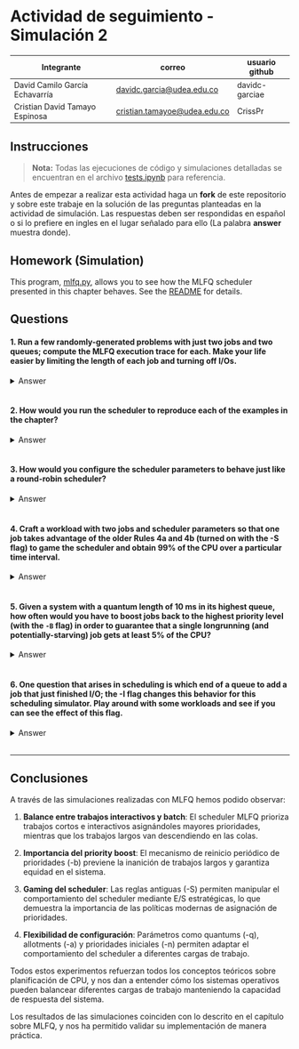 # Actividad de seguimiento - Simulación 2

|Integrante|correo|usuario github|
|---|---|---|
|David Camilo García Echavarría|davidc.garcia@udea.edu.co|davidc-garciae|
|Cristian David Tamayo Espinosa|cristian.tamayoe@udea.edu.co|CrissPr|

## Instrucciones

> **Nota:** Todas las ejecuciones de código y simulaciones detalladas se encuentran en el archivo [tests.ipynb](/tests.ipynb) para referencia.

Antes de empezar a realizar esta actividad haga un **fork** de este repositorio y sobre este trabaje en la solución de las preguntas planteadas en la actividad de simulación. Las respuestas deben ser respondidas en español o si lo prefiere en ingles en el lugar señalado para ello (La palabra **answer** muestra donde).


## Homework (Simulation)

This program, [mlfq.py](mlfq.py), allows you to see how the MLFQ scheduler presented in this chapter behaves. See the [README](https://github.com/remzi-arpacidusseau/ostep-homework/blob/master/cpu-sched-mlfq/README.md) for details.

## Questions

#### 1. Run a few randomly-generated problems with just two jobs and two queues; compute the MLFQ execution trace for each. Make your life easier by limiting the length of each job and turning off I/Os.

  <details>
  <summary>Answer</summary>
  
  ```bash
  !python mlfq.py -j 2 -n 2 -M 0 -s 0 -m 30 -c
  ```

  ```text
  Job List:
    Job  0: startTime   0 - runTime  25 - ioFreq   0
    Job  1: startTime   0 - runTime  13 - ioFreq   0

  Execution Trace:
    ...
    [ time 0 ] Run JOB 0 at PRIORITY 1 [ TICKS 9 ALLOT 1 TIME 24 (of 25) ]
    ...
    [ time 9 ] Run JOB 0 at PRIORITY 1 [ TICKS 0 ALLOT 1 TIME 15 (of 25) ]
    [ time 10 ] Run JOB 1 at PRIORITY 1 [ TICKS 9 ALLOT 1 TIME 12 (of 13) ]
    ...
    [ time 19 ] Run JOB 1 at PRIORITY 1 [ TICKS 0 ALLOT 1 TIME 3 (of 13) ]
    [ time 20 ] Run JOB 0 at PRIORITY 0 [ TICKS 9 ALLOT 1 TIME 14 (of 25) ]
    ...
    [ time 33 ] FINISHED JOB 1
    ...
    [ time 38 ] FINISHED JOB 0

  Final statistics:
    Job  0: startTime   0 - response   0 - turnaround  38
    Job  1: startTime   0 - response  10 - turnaround  33

    Avg  1: startTime n/a - response 5.00 - turnaround 35.50
  ```

  **Explicación:**

  -   `-j 2`: Dos trabajos.
      
  -   `-n 2`: Dos colas.
      
  -   `-m 30`: Limita el tiempo máximo de ejecución de cada trabajo a 30 ms.
      
  -   `-M 0`: Desactiva I/O.
      
  -   `-s <semilla>`: Usa una semilla aleatoria (ej. `-s 1`, `-s 2`, etc.).
      
  -   `-c`: Muestra la solución.

  **Estadísticas Finales:**

  -   **Job 0:**
      -   `response`: 0 (Empezó a ejecutarse inmediatamente al llegar en T=0).
      -   `turnaround`: 38 (Tiempo desde que llegó T=0 hasta que finalizó T=38).
  -   **Job 1:**
      -   `response`: 10 (Llegó en T=0, pero empezó a ejecutarse en T=10).
      -   `turnaround`: 33 (Tiempo desde que llegó T=0 hasta que finalizó T=33).
  -   **Promedios:**
      -   `response`: (0 + 10) / 2 = 5.00 ms
      -   `turnaround`: (38 + 33) / 2 = 35.50 ms

  **Análisis:**

  -   El planificador MLFQ priorizó inicialmente ambos trabajos por igual (Q1).

  -   Job 0, al ejecutarse primero, consumió su tiempo en la cola alta, lo que le dio un excelente tiempo de respuesta (0) pero retrasó el inicio de Job 1.

  -   Ambos trabajos fueron degradados a la cola de baja prioridad (Q0) después de usar su `allotment` inicial.

  -   En la cola baja, se aplicó Round-Robin.

  -   El trabajo más corto (Job 1) terminó antes (T=33 vs T=38), lo cual es un objetivo del MLFQ (aproximar SJF), aunque su tiempo de respuesta fue peor en este caso específico.

  -   La ausencia de I/O y `boost` hace que el comportamiento sea puramente basado en el consumo de CPU y las reglas de descenso de prioridad.
  </details>
  <br>


#### 2. How would you run the scheduler to reproduce each of the examples in the chapter?

  <details>
  <summary>Answer</summary>

  <img src="8.2.PNG">

  Ejemplo 1: **Figura 8.2 (Trabajo largo único):** Un trabajo que consume tiempo y baja de prioridad. 3 colas, quantum 10ms.

  ```bash
  !python mlfq.py -j 1 -n 3 -q 10 --jlist 0,100,0 -c
  ```

  ```text
  Job List:
    Job  0: startTime   0 - runTime 100 - ioFreq   0

  Execution Trace:
    [ time 0 ] JOB BEGINS by JOB 0
    [ time 0 ] Run JOB 0 at PRIORITY 2 [ TICKS 9 ALLOT 1 TIME 99 (of 100) ]
    ...
    [ time 9 ] Run JOB 0 at PRIORITY 2 [ TICKS 0 ALLOT 1 TIME 90 (of 100) ]
    [ time 10 ] Run JOB 0 at PRIORITY 1 [ TICKS 9 ALLOT 1 TIME 89 (of 100) ]
    ...
    [ time 19 ] Run JOB 0 at PRIORITY 1 [ TICKS 0 ALLOT 1 TIME 80 (of 100) ]
    [ time 20 ] Run JOB 0 at PRIORITY 0 [ TICKS 9 ALLOT 1 TIME 79 (of 100) ]
    ...
    [ time 99 ] Run JOB 0 at PRIORITY 0 [ TICKS 0 ALLOT 1 TIME 0 (of 100) ]
    [ time 100 ] FINISHED JOB 0


  Final statistics:
    Job  0: startTime   0 - response   0 - turnaround 100

    Avg  1: startTime n/a - response 0.00 - turnaround 100.00
  ```

  **Análisis:**
  - El trabajo comienza en la cola de mayor prioridad (Q2).
  - Consume su quantum de 10ms y baja a Q1.
  - Consume su quantum de 10ms en Q1 y baja a Q0.
  - Permanece en Q0 hasta que completa su ejecución (80ms restantes), usando quantums de 10ms (Round Robin en Q0).

  <img src="8.3.PNG">

  Ejemplo 2: **Figura 8.3 (Izquierda - Llegada tardía):** Job A largo, Job B corto llega más tarde.

  ```bash
  !python mlfq.py --jlist 0,180,0:100,20,0 -q 10 -c
  ```

  ```text
  Job List:
    Job  0: startTime   0 - runTime 180 - ioFreq   0
    Job  1: startTime 100 - runTime  20 - ioFreq   0

  Execution Trace:
    [ time 0 ] JOB BEGINS by JOB 0
    [ time 0 ] Run JOB 0 at PRIORITY 2 [ TICKS 9 ALLOT 1 TIME 179 (of 180) ]
    ...
    [ time 9 ] Run JOB 0 at PRIORITY 2 [ TICKS 0 ALLOT 1 TIME 170 (of 180) ]
    [ time 10 ] Run JOB 0 at PRIORITY 1 [ TICKS 9 ALLOT 1 TIME 169 (of 180) ]
    ...
    [ time 19 ] Run JOB 0 at PRIORITY 1 [ TICKS 0 ALLOT 1 TIME 160 (of 180) ]
    [ time 20 ] Run JOB 0 at PRIORITY 0 [ TICKS 9 ALLOT 1 TIME 159 (of 180) ]
    ...
    [ time 99 ] Run JOB 0 at PRIORITY 0 [ TICKS 0 ALLOT 1 TIME 80 (of 180) ]
    [ time 100 ] JOB BEGINS by JOB 1
    [ time 100 ] Run JOB 1 at PRIORITY 2 [ TICKS 9 ALLOT 1 TIME 19 (of 20) ]
    ...
    [ time 120 ] FINISHED JOB 1
    ...
    [ time 200 ] FINISHED JOB 0

  Final statistics:
    Job  0: startTime   0 - response   0 - turnaround 200
    Job  1: startTime 100 - response   0 - turnaround  20

    Avg  1: startTime n/a - response 0.00 - turnaround 110.00
  ```

  **Análisis:**
  - Job A corre, baja a Q0. En T=100 llega Job B a Q2.
  - Job B se ejecuta (intercalándose si hay otros trabajos en Q2, pero aquí no) por 2 quantums (20ms) y termina antes de bajar de prioridad.
  - Job A continúa en Q0.
  - MLFQ aproxima SJF dando prioridad alta a B.

  Ejemplo 3: **Figura 8.3 (Derecha - Trabajo con E/S):** Job A largo, Job B interactivo (1ms CPU, luego E/S). Se usa la regla antigua (`-S`) para que B permanezca en alta prioridad.

  ```bash
  !python mlfq.py --jlist 0,180,0:100,20,1 -q 10 -i 5 -S -c
  ```

  ```text
  Job List:
    Job  0: startTime   0 - runTime 180 - ioFreq   0
    Job  1: startTime 100 - runTime  20 - ioFreq   1

  Execution Trace:
    [ time 0 ] JOB BEGINS by JOB 0
    [ time 0 ] Run JOB 0 at PRIORITY 2 [ TICKS 9 ALLOT 1 TIME 179 (of 180) ]
    ...
    [ time 99 ] Run JOB 0 at PRIORITY 0 [ TICKS 0 ALLOT 1 TIME 80 (of 180) ]
    [ time 100 ] JOB BEGINS by JOB 1
    [ time 100 ] Run JOB 1 at PRIORITY 2 [ TICKS 9 ALLOT 1 TIME 19 (of 20) ]
    [ time 101 ] IO_START by JOB 1
    IO DONE
    [ time 101 ] Run JOB 0 at PRIORITY 0 [ TICKS 9 ALLOT 1 TIME 79 (of 180) ]
    ...
    [ time 105 ] Run JOB 0 at PRIORITY 0 [ TICKS 5 ALLOT 1 TIME 75 (of 180) ]
    [ time 106 ] IO_DONE by JOB 1
    [ time 106 ] Run JOB 1 at PRIORITY 2 [ TICKS 9 ALLOT 1 TIME 18 (of 20) ]
    [ time 107 ] IO_START by JOB 1
    IO DONE
    [ time 107 ] Run JOB 0 at PRIORITY 0 [ TICKS 4 ALLOT 1 TIME 74 (of 180) ]
    ...
    [ time 196 ] FINISHED JOB 0
    [ time 196 ] IO_DONE by JOB 1
    [ time 196 ] Run JOB 1 at PRIORITY 2 [ TICKS 9 ALLOT 1 TIME 3 (of 20) ]
    [ time 197 ] IO_START by JOB 1
    IO DONE
    [ time 197 ] IDLE
    ...
    [ time 201 ] IDLE
    [ time 202 ] IO_DONE by JOB 1
    [ time 202 ] Run JOB 1 at PRIORITY 2 [ TICKS 9 ALLOT 1 TIME 2 (of 20) ]
    [ time 203 ] IO_START by JOB 1
    IO DONE
    [ time 203 ] IDLE
    ...
    [ time 215 ] FINISHED JOB 1

  Final statistics:
    Job  0: startTime   0 - response   0 - turnaround 295
    Job  1: startTime 100 - response   0 - turnaround 115

    Avg  1: startTime n/a - response 0.00 - turnaround 205.00
  ```

  **Análisis:**
  - Job A corre y baja a Q0.
  - Llega Job B (T=100) a Q2. Corre 1ms, hace E/S (dura 5ms).
  - Como se usó `-S`, al volver, sigue en Q2. Job A corre mientras B está en E/S.
  - B vuelve y preempta a A. B se mantiene en alta prioridad porque cede la CPU antes de agotar su quantum.
  - Sin `-S`, B bajaría de prioridad después de acumular 10ms de CPU en Q2, independientemente de las E/S.

  <img src="8.4.PNG">

  Ejemplo 4: **Figura 8.4 (Priority Boost):** Izquierda (sin boost, inanición): Job largo (A), 2 interactivos cortos (B, C) llegan y acaparan CPU. Derecha (con boost): Lo mismo, pero con boost cada 100ms.

  *Comando (Sin Boost - Mostrado explícitamente en el notebook):*
  ```bash
  !python mlfq.py --jlist 0,200,0:50,30,1:50,30,1 -q 10 -i 5 -S -c
  ```
  *Comando (Con Boost):*
  ```bash
  !python mlfq.py --jlist 0,200,0:50,30,1:50,30,1 -q 10 -i 5 -b 100 -c
  ```
  ```text
  # Output sin Boost
  Job List:
      Job  0: startTime   0 - runTime 200 - ioFreq   0
      Job  1: startTime  50 - runTime  30 - ioFreq   1
      Job  2: startTime  50 - runTime  30 - ioFreq   1

  Execution Trace:
    [ time 0 ] JOB BEGINS by JOB 0
    [ time 0 ] Run JOB 0 at PRIORITY 2 [ TICKS 9 ALLOT 1 TIME 199 (of 200) ]
    ...
    [ time 50 ] JOB BEGINS by JOB 1
    [ time 50 ] JOB BEGINS by JOB 2
    ...
    [ time 225 ] FINISHED JOB 1
    ...
    [ time 226 ] FINISHED JOB 2
    ...
    [ time 260 ] FINISHED JOB 0

  Final statistics:
    Job  0: startTime   0 - response   0 - turnaround 260
    Job  1: startTime  50 - response   0 - turnaround 175
    Job  2: startTime  50 - response   1 - turnaround 176

    Avg  2: startTime n/a - response 0.33 - turnaround 203.67
  ```

  ```text
  # Output con Boost
  Job List:
    Job  0: startTime   0 - runTime 200 - ioFreq   0
    Job  1: startTime  50 - runTime  30 - ioFreq   1
    Job  2: startTime  50 - runTime  30 - ioFreq   1

  Execution Trace:
    [ time 0 ] JOB BEGINS by JOB 0
    [ time 0 ] Run JOB 0 at PRIORITY 2 [ TICKS 9 ALLOT 1 TIME 199 (of 200) ]
    ...
    [ time 49 ] Run JOB 0 at PRIORITY 0 [ TICKS 0 ALLOT 1 TIME 150 (of 200) ]
    [ time 50 ] JOB BEGINS by JOB 1
    [ time 50 ] JOB BEGINS by JOB 2
    [ time 50 ] Run JOB 1 at PRIORITY 2 [ TICKS 9 ALLOT 1 TIME 29 (of 30) ]
    [ time 51 ] IO_START by JOB 1
    IO DONE
    [ time 51 ] Run JOB 2 at PRIORITY 2 [ TICKS 9 ALLOT 1 TIME 29 (of 30) ]
    [ time 52 ] IO_START by JOB 2
    IO DONE
    [ time 52 ] Run JOB 0 at PRIORITY 0 [ TICKS 9 ALLOT 1 TIME 149 (of 200) ]
    ...
    [ time 56 ] IO_DONE by JOB 1
    [ time 56 ] Run JOB 1 at PRIORITY 2 [ TICKS 8 ALLOT 1 TIME 28 (of 30) ]
    ...
    [ time 100 ] IO_START by JOB 2
    IO DONE
    [ time 100 ] BOOST ( every 100 )
    [ time 100 ] Run JOB 0 at PRIORITY 2 [ TICKS 9 ALLOT 1 TIME 117 (of 200) ]
    ...
    [ time 241 ] FINISHED JOB 1
    ...
    [ time 242 ] FINISHED JOB 2
    ...
    [ time 260 ] FINISHED JOB 0

  Final statistics:
    Job  0: startTime   0 - response   0 - turnaround 260
    Job  1: startTime  50 - response   0 - turnaround 180
    Job  2: startTime  50 - response   1 - turnaround 181

    Avg  1: startTime n/a - response 0.33 - turnaround 207.00
  ```

  **Análisis:**
  - Sin boost, los trabajos interactivos B y C llegan y monopolizan la CPU en Q2, haciendo que A (en Q0) sufra inanición.
  - Con boost (`-b 100`), cada 100ms todos los trabajos son movidos a la cola más alta (Q2).
  - Esto permite que A progrese periódicamente, evitando la inanición completa, aunque los trabajos interactivos siguen teniendo preferencia.

  <img src="8.5.PNG">

  Ejemplo 5: **Figura 8.5 (Gaming the Scheduler):** Izquierda (con gaming): Job B hace E/S justo antes de agotar su quantum para quedarse en Q1. Derecha (sin gaming): Job B baja a Q0.

  *Comando (Con Gaming - Usando `-S`):*
  ```bash
  !python mlfq.py --jlist 0,200,0:1,100,9 -n 2 -q 10 -a 1 -i 1 -S -c
  ```

  ```text
  # Output con Gaming (-S)
  Job List:
    Job  0: startTime   0 - runTime 200 - ioFreq   0
    Job  1: startTime   1 - runTime 100 - ioFreq   9

  Execution Trace:
    [ time 0 ] JOB BEGINS by JOB 0
    [ time 0 ] Run JOB 0 at PRIORITY 2 [ TICKS 9 ALLOT 1 TIME 199 (of 200) ]
    [ time 1 ] JOB BEGINS by JOB 1
    ...
    [ time 9 ] Run JOB 0 at PRIORITY 1 [ TICKS 0 ALLOT 1 TIME 190 (of 200) ]
    [ time 10 ] Run JOB 1 at PRIORITY 1 [ TICKS 9 ALLOT 1 TIME 99 (of 100) ]
    ...
    [ time 18 ] Run JOB 1 at PRIORITY 1 [ TICKS 1 ALLOT 1 TIME 91 (of 100) ]
    [ time 19 ] IO_START by JOB 1
    IO DONE
    [ time 19 ] Run JOB 0 at PRIORITY 0 [ TICKS 9 ALLOT 1 TIME 189 (of 200) ]
    [ time 20 ] IO_DONE by JOB 1
    [ time 20 ] Run JOB 1 at PRIORITY 1 [ TICKS 9 ALLOT 1 TIME 90 (of 100) ]
    ...
    [ time 121 ] FINISHED JOB 1
    [ time 121 ] Run JOB 0 at PRIORITY 0 [ TICKS 8 ALLOT 1 TIME 178 (of 200) ]
    ...
    [ time 300 ] FINISHED JOB 0

  Final statistics:
    Job  0: startTime   0 - response   0 - turnaround 300
    Job  1: startTime   1 - response   9 - turnaround 120

    Avg  1: startTime n/a - response 4.50 - turnaround 210.00
  ```

  *Comando (Sin Gaming - Sin `-S`):*
  ```bash
  !python mlfq.py --jlist 0,200,0:1,100,9 -n 2 -q 10 -a 1 -i 1 -c
  ```
  ```text
  # Output sin Gaming 
  Job List:
    Job  0: startTime   0 - runTime 200 - ioFreq   0
    Job  1: startTime   1 - runTime 100 - ioFreq   9

  Execution Trace:
    [ time 0 ] JOB BEGINS by JOB 0
    [ time 0 ] Run JOB 0 at PRIORITY 1 [ TICKS 9 ALLOT 1 TIME 199 (of 200) ]
    [ time 1 ] JOB BEGINS by JOB 1
    ...
    [ time 9 ] Run JOB 0 at PRIORITY 1 [ TICKS 0 ALLOT 1 TIME 190 (of 200) ]
    [ time 10 ] Run JOB 1 at PRIORITY 1 [ TICKS 9 ALLOT 1 TIME 99 (of 100) ]
    ...
    [ time 19 ] IO_START by JOB 1
    IO DONE
    [ time 19 ] Run JOB 0 at PRIORITY 0 [ TICKS 9 ALLOT 1 TIME 189 (of 200) ]
    [ time 20 ] IO_DONE by JOB 1
    [ time 20 ] Run JOB 1 at PRIORITY 1 [ TICKS 0 ALLOT 1 TIME 90 (of 100) ]
    [ time 21 ] Run JOB 0 at PRIORITY 0 [ TICKS 8 ALLOT 1 TIME 188 (of 200) ]
    ...
    [ time 290 ] FINISHED JOB 1
    ...
    [ time 300 ] FINISHED JOB 0    

  Final statistics:
    Job  0: startTime   0 - response   0 - turnaround 300
    Job  1: startTime   1 - response   9 - turnaround 289

    Avg  1: startTime n/a - response 4.50 - turnaround 294.50
  ```


  **Análisis:**
  - Con `-S` (regla antigua), Job B corre 9ms en Q1, hace E/S (1ms), vuelve a Q1 con allotment reseteado. Repite esto, monopolizando casi toda la CPU mientras está activo, dejando a A correr solo durante la E/S de B.
  - Sin `-S` (regla moderna), la cuenta del tiempo de CPU de B en Q1 se acumula. Después de usar 10ms en total en Q1 (p.ej., 9ms + 1ms tras volver de E/S), B baja a Q0, permitiendo una distribución más justa.

  <img src="8.6.PNG">

  Ejemplo 6: **Figura 8.6 (Quantums y Allotments distintos):** Usar `-Q` y `-A` para configurar tiempos por cola.

  ```bash
  !python mlfq.py -j 2 -m 200 -M 0 -Q 10,20,40 -A 2,2,1 -c
  ```

  ```text
  Job List:
    Job  0: startTime   0 - runTime 169 - ioFreq   0
    Job  1: startTime   0 - runTime  84 - ioFreq   0

  Execution Trace:
     time 0 ] JOB BEGINS by JOB 0
    [ time 0 ] JOB BEGINS by JOB 1
    [ time 0 ] Run JOB 0 at PRIORITY 2 [ TICKS 9 ALLOT 2 TIME 168 (of 169) ]
    ...
    [ time 9 ] Run JOB 0 at PRIORITY 2 [ TICKS 0 ALLOT 2 TIME 159 (of 169) ]
    [ time 10 ] Run JOB 1 at PRIORITY 2 [ TICKS 9 ALLOT 2 TIME 83 (of 84) ]
    ...
    [ time 20 ] Run JOB 0 at PRIORITY 2 [ TICKS 9 ALLOT 1 TIME 158 (of 169) ]
    ...
    [ time 30 ] Run JOB 1 at PRIORITY 2 [ TICKS 9 ALLOT 1 TIME 73 (of 84) ]
    ...
    [ time 40 ] Run JOB 0 at PRIORITY 1 [ TICKS 19 ALLOT 2 TIME 148 (of 169) ]
    ...
    [ time 60 ] Run JOB 1 at PRIORITY 1 [ TICKS 19 ALLOT 2 TIME 63 (of 84) ]
    ...
    [ time 80 ] Run JOB 0 at PRIORITY 1 [ TICKS 19 ALLOT 1 TIME 128 (of 169) ]
    ...
    [ time 100 ] Run JOB 1 at PRIORITY 1 [ TICKS 19 ALLOT 1 TIME 43 (of 84) ]
    ...
    [ time 120 ] Run JOB 0 at PRIORITY 0 [ TICKS 39 ALLOT 1 TIME 108 (of 169) ]
    ...
    [ time 160 ] Run JOB 1 at PRIORITY 0 [ TICKS 39 ALLOT 1 TIME 23 (of 84) ]
    ...
    [ time 184 ] FINISHED JOB 1
    ...
    [ time 253 ] FINISHED JOB 0

  Final statistics:
    Job  0: startTime   0 - response   0 - turnaround 253
    Job  1: startTime   0 - response  10 - turnaround 184

    Avg  1: startTime n/a - response 5.00 - turnaround 218.50
  ```

  **Análisis:**
  - `-Q 10,20,40`: Quantum de Q2=10ms, Q1=20ms, Q0=40ms.
  - `-A 2,2,1`: Allotment (en slices) de Q2=2, Q1=2, Q0=1.
  - Tiempo total antes de bajar: Q2 = 2 * 10 = 20ms; Q1 = 2 * 20 = 40ms; Q0 = 1 * 40 = 40ms (luego RR en Q0).
  - Los trabajos permanecen más tiempo en las colas antes de bajar: 20ms en Q2, 40ms en Q1.
  - En Q0, se alternan en bloques de 40ms.
  </details>
  <br>


#### 3. How would you configure the scheduler parameters to behave just like a round-robin scheduler?

  <details>
  <summary>Answer</summary>

  ```bash
  !python mlfq.py -n 1 -q 10 -a 1000 -B 0 --jlist "0,50,0:10,50,0" -c
  ```

  ```text
  Job List:
    Job  0: startTime   0 - runTime  50 - ioFreq   0
    Job  1: startTime  10 - runTime  50 - ioFreq   0

  Execution Trace:
    ...
    [ time 9 ] Run JOB 0 at PRIORITY 0 [ TICKS 0 ALLOT 1000 TIME 40 (of 50) ]
    [ time 10 ] JOB BEGINS by JOB 1
    [ time 10 ] Run JOB 0 at PRIORITY 0 [ TICKS 9 ALLOT 999 TIME 39 (of 50) ]
    ...
    [ time 20 ] Run JOB 1 at PRIORITY 0 [ TICKS 9 ALLOT 1000 TIME 49 (of 50) ]
    ...
    [ time 30 ] Run JOB 0 at PRIORITY 0 [ TICKS 9 ALLOT 998 TIME 29 (of 50) ]
    ...
    [ time 80 ] FINISHED JOB 0
    ...
    [ time 100 ] FINISHED JOB 1

  Final statistics:
    Job  0: startTime   0 - response   0 - turnaround  80
    Job  1: startTime  10 - response  10 - turnaround  90

    Avg  1: startTime n/a - response 5.00 - turnaround 85.00
  ```

  **Explicación:**
      
  -   `-n 1`: Una sola cola.
      
  -   `-q 10`: Quantum de 10 ms.
      
  -   `-a 1000`: Allotment muy alto para evitar cambios de prioridad.
      
  -   `-B 0`: Sin priority boost.
      
  -   `--jlist "0,50,0:10,50,0"`: Dos trabajos de 50 ms sin E/S.
          

  **Análisis:**

  -   Todos los trabajos permanecen en la misma cola y se alternan cada 10 ms (RR).
      
  -   Sin cambios de prioridad ni boosts, el comportamiento es idéntico a Round Robin.
  </details>
  <br>

#### 4. Craft a workload with two jobs and scheduler parameters so that one job takes advantage of the older Rules 4a and 4b (turned on with the -S flag) to game the scheduler and obtain 99% of the CPU over a particular time interval.

  <details>
  <summary>Answer</summary>

  ```bash
  !python mlfq.py --jlist 0,1000,0:1,1000,99 -n 2 -q 100 -a 1 -i 1 -S -c
  ```

  ```text
  Job List:
    Job  0: startTime   0 - runTime 1000 - ioFreq   0
    Job  1: startTime   1 - runTime 1000 - ioFreq  99

  Execution Trace:
    ...
    [ time 1 ] JOB BEGINS by JOB 1
    [ time 1 ] Run JOB 0 at PRIORITY 1 [ TICKS 98 ALLOT 1 TIME 998 (of 1000) ]
    ...
    [ time 99 ] Run JOB 0 at PRIORITY 1 [ TICKS 0 ALLOT 1 TIME 900 (of 1000) ]
    [ time 100 ] Run JOB 1 at PRIORITY 1 [ TICKS 99 ALLOT 1 TIME 999 (of 1000) ]
    ...
    [ time 198 ] Run JOB 1 at PRIORITY 1 [ TICKS 1 ALLOT 1 TIME 901 (of 1000) ]
    [ time 199 ] IO_START by JOB 1
    IO DONE
    [ time 199 ] Run JOB 0 at PRIORITY 0 [ TICKS 99 ALLOT 1 TIME 899 (of 1000) ]
    [ time 200 ] IO_DONE by JOB 1
    [ time 200 ] Run JOB 1 at PRIORITY 1 [ TICKS 99 ALLOT 1 TIME 900 (of 1000) ]
    ...
    [ time 298 ] Run JOB 1 at PRIORITY 1 [ TICKS 1 ALLOT 1 TIME 802 (of 1000) ]
    [ time 299 ] IO_START by JOB 1
    IO DONE
    [ time 299 ] Run JOB 0 at PRIORITY 0 [ TICKS 98 ALLOT 1 TIME 898 (of 1000) ]
    [ time 300 ] IO_DONE by JOB 1
    [ time 300 ] Run JOB 1 at PRIORITY 1 [ TICKS 99 ALLOT 1 TIME 801 (of 1000) ]
    ...
    [ time 1110 ] FINISHED JOB 1
    ...
    [ time 2000 ] FINISHED JOB 0

  Final statistics:
    Job  0: startTime   0 - response   0 - turnaround 2000
    Job  1: startTime   1 - response  99 - turnaround 1109

    Avg  1: startTime n/a - response 49.50 - turnaround 1554.50
  ```

  **Análisis:**

  -   Job A empieza y baja rápidamente a la cola Q0.

  -   Job B llega (T=1) a la cola Q1 (la más alta).

  -   Job B se ejecuta por 99ms. Justo antes de agotar su quantum/allotment de 100ms, realiza una E/S (que dura 1ms).

  -   Debido a `-S`, cuando Job B termina su E/S, regresa a la cola Q1 (la más alta) con su allotment reseteado.

  -   Job A solo se ejecuta durante el breve tiempo (1ms) que Job B está realizando la E/S.

  -   Job B se ejecuta durante 99ms de cada ciclo de 100ms (99ms CPU + 1ms E/S). Por lo tanto, Job B obtiene el 99% de la CPU mientras está activo y compite con A. Calcula el uso de CPU en la traza para un intervalo largo (p.ej., de T=1 a T=1001) para confirmarlo.
  </details>
  <br>

#### 5. Given a system with a quantum length of 10 ms in its highest queue, how often would you have to boost jobs back to the highest priority level (with the `-B` flag) in order to guarantee that a single longrunning (and potentially-starving) job gets at least 5% of the CPU?

  <details>
  <summary>Answer</summary>

  ```bash
  !python mlfq.py --jlist 0,1000,0:1,30,1:1,30,1:1,30,1:1,30,1:1,30,1 -q 10 -i 1 -B 200 -c
  ```

  ```text
  Job List:
    Job  0: startTime   0 - runTime 1000 - ioFreq   0
    Job  1: startTime   1 - runTime  30 - ioFreq   1
    Job  2: startTime   1 - runTime  30 - ioFreq   1
    Job  3: startTime   1 - runTime  30 - ioFreq   1
    Job  4: startTime   1 - runTime  30 - ioFreq   1
    Job  5: startTime   1 - runTime  30 - ioFreq   1

  Execution Trace:
    [ time 0 ] JOB BEGINS by JOB 0
    ...
    [ time 1 ] Run JOB 0 at PRIORITY 2 [ TICKS 8 ALLOT 1 TIME 998 (of 1000) ]
    ...
    [ time 10 ] Run JOB 1 at PRIORITY 2 [ TICKS 9 ALLOT 1 TIME 29 (of 30) ]
    [ time 11 ] IO_START by JOB 1
    IO DONE
    [ time 11 ] Run JOB 2 at PRIORITY 2 [ TICKS 9 ALLOT 1 TIME 29 (of 30) ]
    [ time 12 ] IO_START by JOB 2
    IO DONE
    ...
    [ time 60 ] IO_DONE by JOB 4
    [ time 60 ] Run JOB 0 at PRIORITY 1 [ TICKS 9 ALLOT 1 TIME 989 (of 1000) ]
    [ time 61 ] IO_DONE by JOB 5
    [ time 61 ] Run JOB 0 at PRIORITY 1 [ TICKS 8 ALLOT 1 TIME 988 (of 1000) ]
    ...
    [ time 69 ] Run JOB 0 at PRIORITY 1 [ TICKS 0 ALLOT 1 TIME 980 (of 1000) ]
    [ time 70 ] Run JOB 1 at PRIORITY 1 [ TICKS 9 ALLOT 1 TIME 19 (of 30) ]
    ...
    [ time 196 ] IO_DONE by JOB 5
    [ time 196 ] Run JOB 0 at PRIORITY 0 [ TICKS 8 ALLOT 1 TIME 928 (of 1000) ]
    ...
    [ time 199 ] Run JOB 0 at PRIORITY 0 [ TICKS 5 ALLOT 1 TIME 925 (of 1000) ]
    [ time 200 ] BOOST ( every 200 )
    [ time 200 ] Run JOB 0 at PRIORITY 2 [ TICKS 9 ALLOT 1 TIME 924 (of 1000) ]
    ...
      
    [ time 230 ] FINISHED JOB 1


  Final statistics:
    Job  0: startTime   0 - response   0 - turnaround 1150
    Job  1: startTime   1 - response   9 - turnaround 230
    Job  2: startTime   1 - response  10 - turnaround 231
    Job  3: startTime   1 - response  11 - turnaround 232
    Job  4: startTime   1 - response  12 - turnaround 233
    Job  5: startTime   1 - response  13 - turnaround 234

    Avg  5: startTime n/a - response 9.17 - turnaround 385.00
  ```

  **Análisis y Cálculo:**

  -   El objetivo es que el trabajo largo obtenga al menos el 5% (o 0.05) de la CPU.
  -   El quantum en la cola más alta es de 10 ms.
  -   Cuando ocurre un `boost` (cada `S` milisegundos, donde `S` es el valor de `-B`), el trabajo largo es movido a la cola más alta.
  -   En el peor de los casos (muchos otros trabajos también son impulsados a la cola más alta), el trabajo largo obtendrá al menos _un_ quantum completo (10 ms) en la cola más alta inmediatamente después del boost, gracias al Round-Robin dentro de esa cola.
  -   Para garantizar un 5% de CPU, este trabajo debe recibir sus 10 ms de ejecución dentro de un intervalo de tiempo `S` tal que `(tiempo de ejecución / intervalo total) >= 0.05`.
  -   Es decir: `10 ms / S >= 0.05`.
  -   Resolviendo para `S`: `S <= 10 ms / 0.05`.
  -   `S <= 200 ms`.
  -   Por lo tanto, necesitas realizar un `priority boost` (`-B`) **cada 200 milisegundos o menos** para garantizar que el trabajo largo obtenga al menos el 5% de la CPU. Ejecuta la simulación con `-B 200` y verifica en la traza que el Job 0 se ejecuta periódicamente. Podrías necesitar una simulación más larga (`-m` grande para el Job 0, o aumentar el tiempo total simulado si hubiera opción) para observar el porcentaje a largo plazo.
  </details>
  <br>

#### 6. One question that arises in scheduling is which end of a queue to add a job that just finished I/O; the -I flag changes this behavior for this scheduling simulator. Play around with some workloads and see if you can see the effect of this flag.

  <details>
  <summary>Answer</summary>

  **Comando con -I:**
  ```bash
  !python mlfq.py --jlist "0,50,5:10,50,5" -I -c
  ```

  ```text
  Job List:
    Job  0: startTime   0 - runTime  50 - ioFreq   5
    Job  1: startTime  10 - runTime  50 - ioFreq   5
  ...

  Final statistics:
    Job  0: startTime   0 - response   0 - turnaround  95
    Job  1: startTime  10 - response   5 - turnaround 100

    Avg  1: startTime n/a - response 2.50 - turnaround 97.50
  ```

  **Comando sin -I:**
  ```bash
  !python mlfq.py --jlist "0,50,5:10,50,5" -c
  ```

  ```text
  Job List:
    Job  0: startTime   0 - runTime  50 - ioFreq   5
    Job  1: startTime  10 - runTime  50 - ioFreq   5
  ...

  Final statistics:
    Job  0: startTime   0 - response   0 - turnaround 100
    Job  1: startTime  10 - response   0 - turnaround  95

    Avg  1: startTime n/a - response 0.00 - turnaround 97.50
  ```

  **Análisis:**

  -   Con `-I`, los trabajos que completan E/S se ejecutan inmediatamente.
      
  -   Sin `-I`, los trabajos esperan su turno en la cola actual.
      
  -   Ejemplo: Si el trabajo A hace E/S, con `-I` retoma rápidamente; sin `-I`, espera detrás de otros en la misma cola.
  </details>
  <br>

---
## Conclusiones

A través de las simulaciones realizadas con MLFQ hemos podido observar:

1. **Balance entre trabajos interactivos y batch**: El scheduler MLFQ prioriza trabajos cortos e interactivos asignándoles mayores prioridades, mientras que los trabajos largos van descendiendo en las colas.

2. **Importancia del priority boost**: El mecanismo de reinicio periódico de prioridades (-b) previene la inanición de trabajos largos y garantiza equidad en el sistema.

3. **Gaming del scheduler**: Las reglas antiguas (-S) permiten manipular el comportamiento del scheduler mediante E/S estratégicas, lo que demuestra la importancia de las políticas modernas de asignación de prioridades.

4. **Flexibilidad de configuración**: Parámetros como quantums (-q), allotments (-a) y prioridades iniciales (-n) permiten adaptar el comportamiento del scheduler a diferentes cargas de trabajo.

Todos estos experimentos refuerzan todos los conceptos teóricos sobre planificación de CPU, y nos dan a entender cómo los sistemas operativos pueden balancear diferentes cargas de trabajo manteniendo la capacidad de respuesta del sistema.

Los resultados de las simulaciones coinciden con lo descrito en el capítulo sobre MLFQ, y nos ha permitido validar su implementación de manera práctica.